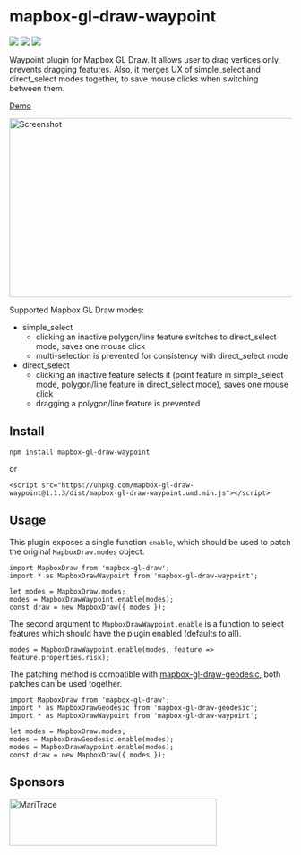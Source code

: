 # mapbox-gl-draw-waypoint

[![](https://img.shields.io/npm/dm/mapbox-gl-draw-waypoint)](https://www.npmjs.com/package/mapbox-gl-draw-waypoint)
[![](https://img.shields.io/david/zakjan/mapbox-gl-draw-waypoint)](https://www.npmjs.com/package/mapbox-gl-draw-waypoint)
[![](https://img.shields.io/bundlephobia/min/mapbox-gl-draw-waypoint)](https://www.npmjs.com/package/mapbox-gl-draw-waypoint)

Waypoint plugin for Mapbox GL Draw. It allows user to drag vertices only, prevents dragging features. Also, it merges UX of simple_select and direct_select modes together, to save mouse clicks when switching between them.

[Demo](https://zakjan.github.io/mapbox-gl-draw-waypoint/)

<img src="docs/screenshot@2x.jpg" alt="Screenshot" width="640" height="320">

Supported Mapbox GL Draw modes:

- simple_select
  - clicking an inactive polygon/line feature switches to direct_select mode, saves one mouse click
  - multi-selection is prevented for consistency with direct_select mode
- direct_select
  - clicking an inactive feature selects it (point feature in simple_select mode, polygon/line feature in direct_select mode), saves one mouse click
  - dragging a polygon/line feature is prevented

## Install

```
npm install mapbox-gl-draw-waypoint
```

or

```
<script src="https://unpkg.com/mapbox-gl-draw-waypoint@1.1.3/dist/mapbox-gl-draw-waypoint.umd.min.js"></script>
```

## Usage

This plugin exposes a single function `enable`, which should be used to patch the original `MapboxDraw.modes` object.

```
import MapboxDraw from 'mapbox-gl-draw';
import * as MapboxDrawWaypoint from 'mapbox-gl-draw-waypoint';

let modes = MapboxDraw.modes;
modes = MapboxDrawWaypoint.enable(modes);
const draw = new MapboxDraw({ modes });
```

The second argument to `MapboxDrawWaypoint.enable` is a function to select features which should have the plugin enabled (defaults to all).

```
modes = MapboxDrawWaypoint.enable(modes, feature => feature.properties.risk);
```

The patching method is compatible with [mapbox-gl-draw-geodesic](https://github.com/zakjan/mapbox-gl-draw-geodesic), both patches can be used together.

```
import MapboxDraw from 'mapbox-gl-draw';
import * as MapboxDrawGeodesic from 'mapbox-gl-draw-geodesic';
import * as MapboxDrawWaypoint from 'mapbox-gl-draw-waypoint';

let modes = MapboxDraw.modes;
modes = MapboxDrawGeodesic.enable(modes);
modes = MapboxDrawWaypoint.enable(modes);
const draw = new MapboxDraw({ modes });
```

## Sponsors

<a href="https://maritrace.com/"><img src="docs/maritrace.png" alt="MariTrace" width="370" height="84"></a>
